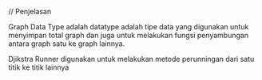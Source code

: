   // Penjelasan

Graph Data Type adalah datatype adalah tipe data yang digunakan untuk menyimpan total graph
  dan juga untuk melakukan fungsi penyambungan antara graph satu ke graph lainnya.

Djikstra Runner digunakan untuk melakukan metode perunningan dari satu titik ke titik
  lainnya 

